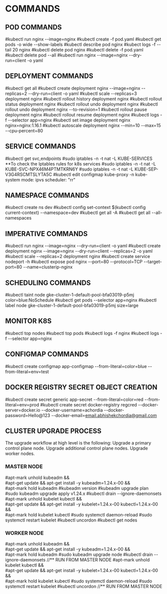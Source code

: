 # COMMANDS


## POD COMMANDS
#kubectl run nginx --image=nginx
#kubectl create -f pod.yaml
#kubectl get pods -o wide --show-labels
#kubectl describe pod nginx
#kubect logs -f --tail 20 nginx
#kubectl delete pod nginx
#kubectl delete -f pod.yaml
#kubectl delete pod --all
#kubectl run nginx --image=nginx --dry-run=client -o yaml


## DEPLOYMENT COMMANDS
#kubectl get all
#kubectl create deployment nginx --image=nginx --replicas=2 --dry-run=client -o yaml
#kubectl scale --replicas=3 deployment nginx
#kubectl rollout history deployment nginx
#kubectl rollout status deployment nginx
#kubectl rollout undo deployment nginx
#kubectl rollout undo deployment nginx --to-revision=1
#kubectl rollout pause deployment nginx
#kubectl rollout resume deployment nginx
#kubectl logs -f --selector app=nginx
#kubectl set image deployment nginx nginx=nginx:1.16.1
#kubectl autoscale deployment nginx --min=10 --max=15 --cpu-percent=80


## SERVICE COMMANDS
#kubectl get svc,endpoints
#sudo iptables -n -t nat -L KUBE-SERVICES   **To check the Iptables rules for k8s services
#sudo iptables -n -t nat -L KUBE-SVC-NPX46M4PTMTKRN6Y
#sudo iptables -n -t nat -L KUBE-SEP-V3G4RSCMTSLYTA5C
#kubectl edit configmap kube-proxy -n kube-system
    mode: ipvs
    scheduler: "rr"


## NAMESPACE COMMANDS
#kubectl create ns dev
#kubectl config set-context $(kubectl config current-context) --namespace=dev
#kubectl get all -A
#kubectl get all --all-namespaces


## IMPERATIVE COMMANDS
#kubectl run nginx --image=nginx --dry-run=client -o yaml
#kubectl create deployment nginx --image=nginx --dry-run=client --replicas=2 -o yaml
#kubectl scale --replicas=2 deployment nginx
#kubectl create service nodeport -h
#kubectl expose pod nginx --port=80 --protocol=TCP --target-port=80 --name=clusterip-nginx

## SCHEDULING COMMANDS
#kubectl taint node gke-cluster-1-default-pool-bfa03019-p5mj color=blue:NoSchedule
#kubectl get pods --selector app=nginx
#kubectl label node gke-cluster-1-default-pool-bfa03019-p5mj size=large

## MONITOR K8S
#kubectl top nodes
#kubectl top pods
#kubectl logs -f nginx 
#kubectl logs -f --selector app=nginx

## CONFIGMAP COMMANDS
#kubectl create configmap app-configmap --from-literal=color=blue --from-literal=env=test

## DOCKER REGISTRY SECRET OBJECT CREATION
#kubectl create secret generic app-secret --from-literal=color=red --from-literal=env=prod
#kubectl create secret docker-registry regcred --docker-server=docker.io --docker-username=achordia --docker-password=Hello@123 --docker-email=email.abhishekchordia@gmail.com

## CLUSTER UPGRADE PROCESS
The upgrade workflow at high level is the following:
    Upgrade a primary control plane node.
    Upgrade additional control plane nodes.
    Upgrade worker nodes.

### MASTER NODE
#apt-mark unhold kubeadm && \
#apt-get update && apt-get install -y kubeadm=1.24.x-00 && \
#apt-mark hold kubeadm
#kubeadm version
#kubeadm upgrade plan
#sudo kubeadm upgrade apply v1.24.x
#kubectl drain <node-to-drain> --ignore-daemonsets
#apt-mark unhold kubelet kubectl && \
#apt-get update && apt-get install -y kubelet=1.24.x-00 kubectl=1.24.x-00 && \
#apt-mark hold kubelet kubectl
#sudo systemctl daemon-reload
#sudo systemctl restart kubelet
#kubectl uncordon <node-to-drain>
#kubectl get nodes


### WORKER NODE
#apt-mark unhold kubeadm && \
#apt-get update && apt-get install -y kubeadm=1.24.x-00 && \
#apt-mark hold kubeadm
#sudo kubeadm upgrade node
#kubectl drain <node-to-drain> --ignore-daemonsets    //** RUN FROM MASTER NODE
#apt-mark unhold kubelet kubectl && \
#apt-get update && apt-get install -y kubelet=1.24.x-00 kubectl=1.24.x-00 && \
#apt-mark hold kubelet kubectl
#sudo systemctl daemon-reload
#sudo systemctl restart kubelet
#kubectl uncordon <node-to-drain>                   //** RUN FROM MASTER NODE
